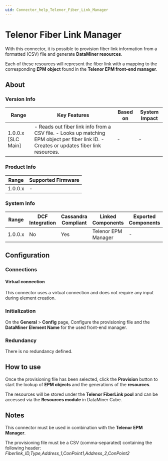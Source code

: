 ```yaml
---
uid: Connector_help_Telenor_Fiber_Link_Manager
---
```


# Telenor Fiber Link Manager

With this connector, it is possible to provision fiber link information from a formatted (CSV) file and generate **DataMiner resources**.

Each of these resources will represent the fiber link with a mapping to the corresponding **EPM object** found in the **Telenor EPM front-end manager**.

## About

### Version Info

| **Range**            | **Key Features**                                                                                                                           | **Based on** | **System Impact** |
|----------------------|--------------------------------------------------------------------------------------------------------------------------------------------|--------------|-------------------|
| 1.0.0.x \[SLC Main\] | \- Reads out fiber link info from a CSV file. - Looks up matching EPM object per fiber link ID. - Creates or updates fiber link resources. | \-           | \-                |

### Product Info

| **Range** | **Supported Firmware** |
|-----------|------------------------|
| 1.0.0.x   | \-                     |

### System Info

| **Range** | **DCF Integration** | **Cassandra Compliant** | **Linked Components** | **Exported Components** |
|-----------|---------------------|-------------------------|-----------------------|-------------------------|
| 1.0.0.x   | No                  | Yes                     | Telenor EPM Manager   | \-                      |

## Configuration

### Connections

#### Virtual connection

This connector uses a virtual connection and does not require any input during element creation.

### Initialization

On the **General** \> **Config** page, Configure the provisioning file and the **DataMiner** **Element Name** for the used front-end manager.

### Redundancy

There is no redundancy defined.

## How to use

Once the provisioning file has been selected, click the **Provision** button to start the lookup of **EPM objects** and the generations of the **resources**.

The resources will be stored under the **Telenor FiberLink pool** and can be accessed via the **Resources module** in DataMiner Cube.

## Notes

This connector must be used in combination with the **Telenor EPM Manager**.

The provisioning file must be a CSV (comma-separated) containing the following header:
*Fiberlink_ID,Type,Address_1,ConPoint1,Address_2,ConPoint2*
